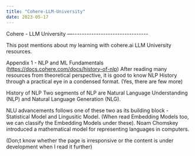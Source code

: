 ```yaml
---
title: "Cohere-LLM-University"
date: 2023-05-17
---
```

Cohere - LLM University
—--------------------------------

This post mentions about my learning with cohere.ai LLM University resources.

Appendix 1 - NLP and ML Fundamentals (https://docs.cohere.com/docs/history-of-nlp)
After reading many resources from theoretical perspective, it is good to know NLP History through a  practical eye in a condensed format. (Yes, there are few more)

History of NLP
Two segments of NLP are Natural Language Understanding (NLP) and Natural Language Generation (NLG).

NLU advancements follows one of these two as its building block - Statistical Model and Lingusitic Model. (When read Embedding Models too, we can classify the Embedding Models under these). Noam Chomskey introduced a mathematical model for representing languages in computers.

(Don;t know whether the page is irresponsive or the content is under development when I read it further)

